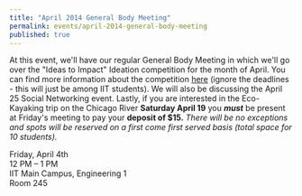 ```yaml
---
title: "April 2014 General Body Meeting"
permalink: events/april-2014-general-body-meeting
published: true
---
```


At this event, we'll have our regular General Body Meeting in which we'll go over the "Ideas to Impact" Ideation competition for the month of April. You can find more information about the competition [here](https://netimpact.org/learning-resources/learning-opportunities/student-impact-opportunities/ideas-to-impact-ideation-lab) (ignore the deadlines - this will just be among IIT students). We will also be discussing the April 25 Social Networking event. Lastly, if you are interested in the Eco-Kayaking trip on the Chicago River **Saturday April 19** you **_must_** be present at Friday's meeting to pay your **deposit of $15.** *There will be no exceptions and spots will be reserved on a first come first served basis (total space for 10 students).*

Friday, April 4th<br />
12 PM – 1 PM<br />
IIT Main Campus, Engineering 1<br />
Room 245
